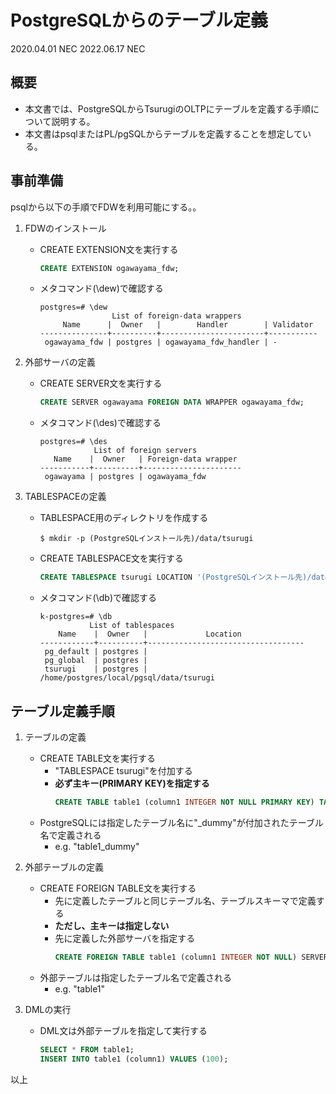# PostgreSQLからのテーブル定義
2020.04.01 NEC
2022.06.17 NEC

## 概要

* 本文書では、PostgreSQLからTsurugiのOLTPにテーブルを定義する手順について説明する。
* 本文書はpsqlまたはPL/pgSQLからテーブルを定義することを想定している。

## 事前準備

psqlから以下の手順でFDWを利用可能にする。。

1. FDWのインストール
	* CREATE EXTENSION文を実行する
		```sql
		CREATE EXTENSION ogawayama_fdw;
		```
	* メタコマンド(\dew)で確認する
		```
		postgres=# \dew
                        List of foreign-data wrappers
             Name      |  Owner   |        Handler        | Validator
		---------------+----------+-----------------------+-----------
 		 ogawayama_fdw | postgres | ogawayama_fdw_handler | -
		```

1. 外部サーバの定義
	* CREATE SERVER文を実行する
		```sql
		CREATE SERVER ogawayama FOREIGN DATA WRAPPER ogawayama_fdw;
		```
	* メタコマンド(\des)で確認する
		```
		postgres=# \des
                    List of foreign servers
   		   Name    |  Owner   | Foreign-data wrapper
		-----------+----------+----------------------
 		 ogawayama | postgres | ogawayama_fdw
		```

1. TABLESPACEの定義
	* TABLESPACE用のディレクトリを作成する
		```
		$ mkdir -p (PostgreSQLインストール先)/data/tsurugi
		```
	* CREATE TABLESPACE文を実行する
		```sql
		CREATE TABLESPACE tsurugi LOCATION '(PostgreSQLインストール先)/data/tsurugi';
		```
	* メタコマンド(\db)で確認する
		```
		k-postgres=# \db
                   List of tablespaces
			Name    |  Owner   |             Location
		------------+----------+-----------------------------------
		 pg_default | postgres |
		 pg_global  | postgres |
		 tsurugi    | postgres | /home/postgres/local/pgsql/data/tsurugi
		```

## テーブル定義手順

1. テーブルの定義
	* CREATE TABLE文を実行する
		* "TABLESPACE tsurugi"を付加する
		* **必ず主キー(PRIMARY KEY)を指定する**
			```sql
			CREATE TABLE table1 (column1 INTEGER NOT NULL PRIMARY KEY) TABLESPACE tsurugi;
			```
	* PostgreSQLには指定したテーブル名に"_dummy"が付加されたテーブル名で定義される
		* e.g. "table1_dummy"

1. 外部テーブルの定義
	* CREATE FOREIGN TABLE文を実行する
		* 先に定義したテーブルと同じテーブル名、テーブルスキーマで定義する
		* **ただし、主キーは指定しない**
		* 先に定義した外部サーバを指定する
			```sql
			CREATE FOREIGN TABLE table1 (column1 INTEGER NOT NULL) SERVER ogawayama;
			```
	* 外部テーブルは指定したテーブル名で定義される
		* e.g. "table1"

1. DMLの実行
	* DML文は外部テーブルを指定して実行する
		```sql
		SELECT * FROM table1;
		INSERT INTO table1 (column1) VALUES (100);
		```

以上
